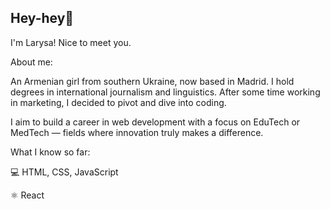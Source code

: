 ## Hey-hey👋

I'm Larysa! Nice to meet you.

About me:

An Armenian girl from southern Ukraine, now based in Madrid. I hold degrees in international journalism and linguistics. After some time working in marketing, I decided to pivot and dive into coding.

I aim to build a career in web development with a focus on EduTech or MedTech — fields where innovation truly makes a difference.

What I know so far:

💻 HTML, CSS, JavaScript

⚛️ React
